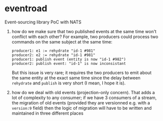 # eventroad

Event-sourcing library PoC with NATS

1. how do we make sure that two published events at the same time won't conflict with each
   other? For example, two producers could process two commands on the same subject at the
   same time:
   ```
   producer1: e1 := rehydrate "id-1 #981"
   producer2: e2 := rehydrate "id-1 #981"
   producer1: publish event (entity is now "id-1 #982")
   producer2: publish event: "id-1" is now inconsistant
   ```
   But this issue is very rare; it requires the two producers to emit about the same
   entity at the exact same time since the delay between `rehydrate` and `publish` is
   very short (I mean, I hope it is).
   
2. how do we deal with old events (projection-only concern). That adds a lot of complexity
   to any consumer; if we have 3 consumers of a stream, the migration of old events (provided
   they are versionned e.g. with a `version:9` field) then the logic of migration will have to
   be written and maintained in three different places
   
   
